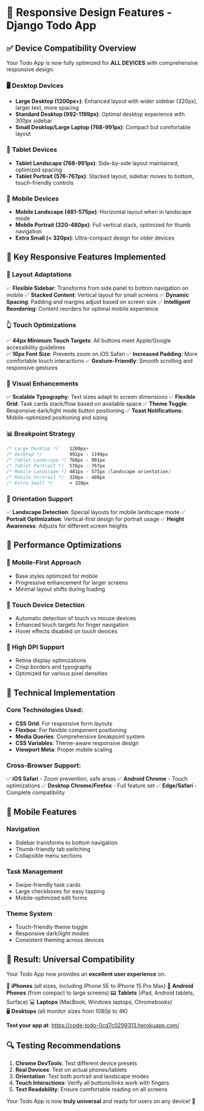 # 📱 Responsive Design Features - Django Todo App

## ✅ Device Compatibility Overview

Your Todo App is now fully optimized for **ALL DEVICES** with comprehensive responsive design:

### 🖥️ **Desktop Devices**
- **Large Desktop (1200px+)**: Enhanced layout with wider sidebar (320px), larger text, more spacing
- **Standard Desktop (992-1199px)**: Optimal desktop experience with 300px sidebar
- **Small Desktop/Large Laptop (768-991px)**: Compact but comfortable layout

### 📱 **Tablet Devices**
- **Tablet Landscape (768-991px)**: Side-by-side layout maintained, optimized spacing
- **Tablet Portrait (576-767px)**: Stacked layout, sidebar moves to bottom, touch-friendly controls

### 📱 **Mobile Devices**
- **Mobile Landscape (481-575px)**: Horizontal layout when in landscape mode
- **Mobile Portrait (320-480px)**: Full vertical stack, optimized for thumb navigation
- **Extra Small (< 320px)**: Ultra-compact design for older devices

## 🎯 **Key Responsive Features Implemented**

### **📐 Layout Adaptations**
✅ **Flexible Sidebar**: Transforms from side panel to bottom navigation on mobile
✅ **Stacked Content**: Vertical layout for small screens
✅ **Dynamic Spacing**: Padding and margins adjust based on screen size
✅ **Intelligent Reordering**: Content reorders for optimal mobile experience

### **👆 Touch Optimizations**
✅ **44px Minimum Touch Targets**: All buttons meet Apple/Google accessibility guidelines  
✅ **16px Font Size**: Prevents zoom on iOS Safari
✅ **Increased Padding**: More comfortable touch interactions
✅ **Gesture-Friendly**: Smooth scrolling and responsive gestures

### **🎨 Visual Enhancements**
✅ **Scalable Typography**: Text sizes adapt to screen dimensions
✅ **Flexible Grid**: Task cards stack/flow based on available space
✅ **Theme Toggle**: Responsive dark/light mode button positioning
✅ **Toast Notifications**: Mobile-optimized positioning and sizing

### **📊 Breakpoint Strategy**
```css
/* Large Desktop */    1200px+
/* Desktop */          992px - 1199px  
/* Tablet Landscape */ 768px - 991px
/* Tablet Portrait */  576px - 767px
/* Mobile Landscape */ 481px - 575px (landscape orientation)
/* Mobile Portrait */  320px - 480px
/* Extra Small */      < 320px
```

### **🔄 Orientation Support**
✅ **Landscape Detection**: Special layouts for mobile landscape mode
✅ **Portrait Optimization**: Vertical-first design for portrait usage
✅ **Height Awareness**: Adjusts for different screen heights

## 🚀 **Performance Optimizations**

### **📱 Mobile-First Approach**
- Base styles optimized for mobile
- Progressive enhancement for larger screens
- Minimal layout shifts during loading

### **🎯 Touch Device Detection**
- Automatic detection of touch vs mouse devices
- Enhanced touch targets for finger navigation
- Hover effects disabled on touch devices

### **📐 High DPI Support**
- Retina display optimizations
- Crisp borders and typography
- Optimized for various pixel densities

## 🔧 **Technical Implementation**

### **Core Technologies Used:**
- **CSS Grid**: For responsive form layouts
- **Flexbox**: For flexible component positioning  
- **Media Queries**: Comprehensive breakpoint system
- **CSS Variables**: Theme-aware responsive design
- **Viewport Meta**: Proper mobile scaling

### **Cross-Browser Support:**
✅ **iOS Safari** - Zoom prevention, safe areas
✅ **Android Chrome** - Touch optimizations
✅ **Desktop Chrome/Firefox** - Full feature set
✅ **Edge/Safari** - Complete compatibility

## 📱 **Mobile Features**

### **Navigation**
- Sidebar transforms to bottom navigation
- Thumb-friendly tab switching
- Collapsible menu sections

### **Task Management**
- Swipe-friendly task cards
- Large checkboxes for easy tapping
- Mobile-optimized edit forms

### **Theme System**
- Touch-friendly theme toggle
- Responsive dark/light modes
- Consistent theming across devices

## 🎉 **Result: Universal Compatibility**

Your Todo App now provides an **excellent user experience** on:

📱 **iPhones** (all sizes, including iPhone SE to iPhone 15 Pro Max)
📱 **Android Phones** (from compact to large screens)
📟 **Tablets** (iPad, Android tablets, Surface)
💻 **Laptops** (MacBook, Windows laptops, Chromebooks)  
🖥️ **Desktops** (all monitor sizes from 1080p to 4K)

**Test your app at**: https://code-todo-0cd7c0299313.herokuapp.com/

## 🔍 **Testing Recommendations**

1. **Chrome DevTools**: Test different device presets
2. **Real Devices**: Test on actual phones/tablets
3. **Orientation**: Test both portrait and landscape modes
4. **Touch Interactions**: Verify all buttons/links work with fingers
5. **Text Readability**: Ensure comfortable reading on all screens

Your Todo App is now **truly universal** and ready for users on any device! 🚀